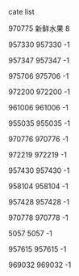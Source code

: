 cate list

970775 新鲜水果 8

957330 957330 -1

957347 957347 -1

975706 975706 -1

972200 972200 -1

961006 961006 -1

955035 955035 -1

970776 970776 -1

972219 972219 -1

957430 957430 -1

958104 958104 -1

957428 957428 -1

970778 970778 -1

5057 5057 -1

957615 957615 -1

969032 969032 -1

